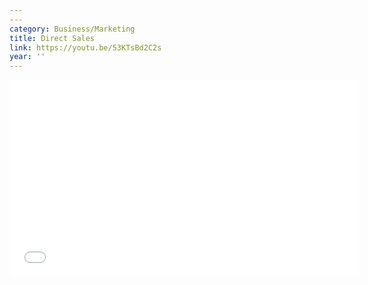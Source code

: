 ```yaml
---
---
category: Business/Marketing
title: Direct Sales
link: https://youtu.be/53KTsBd2C2s
year: ''
---
```

<iframe width="560" height="315" src="{{ page.link }}" frameborder="0" allowfullscreen></iframe>
